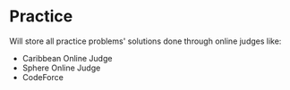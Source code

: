 # Practice


Will store all practice problems' solutions done through online judges like:

- Caribbean Online Judge
- Sphere Online Judge
- CodeForce
